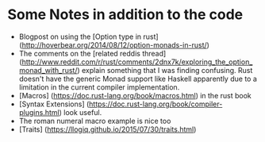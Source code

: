 # Some Notes in addition to the code

* Blogpost on using the [Option type in rust] (http://hoverbear.org/2014/08/12/option-monads-in-rust/)
 * The comments on the [related reddis thread] (http://www.reddit.com/r/rust/comments/2dnx7k/exploring_the_option_monad_with_rust/) explain something that I was finding confusing.  Rust doesn't have the generic Monad support like Haskell apparently due to a limitation in the current compiler implementation.
* [Macros] (https://doc.rust-lang.org/book/macros.html) in the rust book
* [Syntax Extensions] (https://doc.rust-lang.org/book/compiler-plugins.html) look useful.
 * The roman numeral macro example is nice too
* [Traits] (https://llogiq.github.io/2015/07/30/traits.html)
